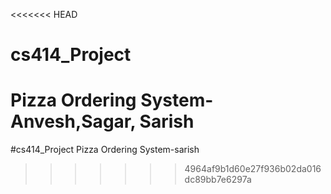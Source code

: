 <<<<<<< HEAD
# cs414_Project
Pizza Ordering System- Anvesh,Sagar, Sarish
=======
#cs414_Project
Pizza Ordering System-sarish
>>>>>>> 4964af9b1d60e27f936b02da016dc89bb7e6297a
